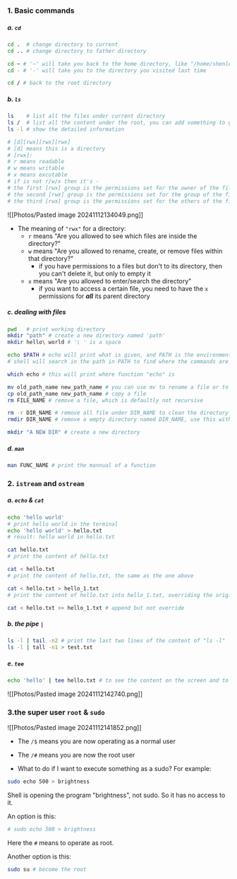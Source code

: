 ### 1. Basic commands

##### a.  `cd`
```bash
cd .  # change directory to current
cd .. # change directory to father directory

cd ~ # '~' will take you back to the home directory, like "/home/shenlehan"
cd - # '-' will take you to the directory you visited last time

cd / # back to the root directory
```

##### b. `ls`
```bash
ls    # list all the files under current directory
ls /  # list all the content under the root, you can add something to get the certain directory
ls -l # show the detailed information

# [d][rwx][rwx][rwx]
# [d] means this is a directory
# [rwx]:
# r means readable
# w means writable
# x means excutable
# if is not r/w/x then it's -
# the first [rwx] group is the permissions set for the owner of the file
# the second [rwx] group is the permissions set for the group of the file
# the third [rwx] group is the permissions set for the others of the file
```

![[Photos/Pasted image 20241112134049.png]]

* The meaning of `"rwx"` for a directory:
	* `r` means "Are you allowed to see which files are inside the directory?"
	* `w` means "Are you allowed to rename, create, or remove files within that directory?"
		* if you have permissions to a files but don't to its directory, then you can't delete it, but only to empty it
	* `x` means "Are you allowed to enter/search the directory"
		* if you want to access a certain file, you need to have the `x` permissions for _**all**_ its parent directory 


##### c. dealing with files

```bash
pwd   # print working directory
mkdir "path" # create a new directory named 'path'
mkdir hello\ world # '\ ' is a space

echo $PATH # echo will print what is given, and PATH is the environment variables, and $ means to get its value
# shell will search in the path in PATH to find where the commands are

which echo # this will print where function "echo" is 

mv old_path_name new_path_name # you can use mv to rename a file or to move a file
cp old_path_name new_path_name # copy a file
rm FILE_NAME # remove a file, which is defaultly not recursive

rm -r DIR_NAME # remove all file under DIR_NAME to clean the directory
rmdir DIR_NAME # remove a empty directory named DIR_NAME, use this with the one above

mkdir "A NEW DIR" # create a new directory
```

##### d. `man`
```bash
man FUNC_NAME # print the mannual of a function
```

### 2. `istream` and `ostream`

##### a.  `echo` & `cat`

``` bash
echo 'hello world'
# print hello world in the terminal
echo 'hello world' > hello.txt
# result: hello world in hello.txt

cat hello.txt
# print the content of hello.txt

cat < hello.txt
# print the content of hello.txt, the same as the one above

cat < hello.txt > hello_1.txt
# print the content of hello.txt into hello_1.txt, overriding the original content

cat < hello.txt >> hello_1.txt # append but not override
```

##### b. the pipe `|`

```bash
ls -l | tail -n2 # print the last two lines of the content of "ls -l"
ls -l | tall -n1 > test.txt
```

##### e. `tee`

```bash
echo 'hello' | tee hello.txt # to see the content on the screen and to print it in to a file
```

![[Photos/Pasted image 20241112142740.png]]
### 3.the super user  `root` & `sudo`

![[Photos/Pasted image 20241112141852.png]]

* The `/$` means you are now operating as a normal user
* The `/#` means you are now the root user

* What to do if I want to execute something as a sudo?
	For example:
```bash
sudo echo 500 > brightness
```
Shell is opening the program "brightness", not sudo.
So it has no access to it.

An option is this:
```bash
# sudo echo 500 > brightness 
```
Here the `#` means to operate as root.

Another option is this:
```bash
sudo su # become the root
```

